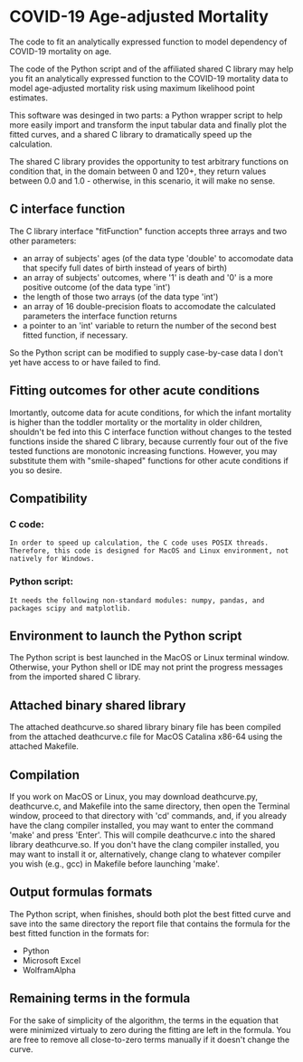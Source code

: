 # COVID-19 Age-adjusted Mortality

The code to fit an analytically expressed function to model dependency of COVID-19 mortality on age.

The code of the Python script and of the affiliated shared C library may help you fit an analytically expressed function to the COVID-19 mortality data to model age-adjusted mortality risk using maximum likelihood point estimates.

This software was desinged in two parts: a Python wrapper script to help more easily import and transform the input tabular data and finally plot the fitted curves, and a shared C library to dramatically speed up the calculation.

The shared C library provides the opportunity to test arbitrary functions on condition that, in the domain between 0 and 120+, they return values between 0.0 and 1.0 - otherwise, in this scenario, it will make no sense.

## C interface function
The C library interface "fitFunction" function accepts three arrays and two other parameters:
- an array of subjects' ages (of the data type 'double' to accomodate data that specify full dates of birth instead of years of birth)
- an array of subjects' outcomes, where '1' is death and '0' is a more positive outcome (of the data type 'int')
- the length of those two arrays (of the data type 'int')
- an array of 16 double-precision floats to accomodate the calculated parameters the interface function returns
- a pointer to an 'int' variable to return the number of the second best fitted function, if necessary.

So the Python script can be modified to supply case-by-case data I don't yet have access to or have failed to find.

## Fitting outcomes for other acute conditions
Imortantly, outcome data for acute conditions, for which the infant mortality is higher than the toddler mortality or the mortality in older children, shouldn't be fed into this C interface function without changes to the tested functions inside the shared C library, because currently four out of the five tested functions are monotonic increasing functions. However, you may substitute them with "smile-shaped" functions for other acute conditions if you so desire.

## Compatibility
### C code:
    In order to speed up calculation, the C code uses POSIX threads. Therefore, this code is designed for MacOS and Linux environment, not natively for Windows.
### Python script:
    It needs the following non-standard modules: numpy, pandas, and packages scipy and matplotlib.

## Environment to launch the Python script
The Python script is best launched in the MacOS or Linux terminal window. Otherwise, your Python shell or IDE may not print the progress messages from the imported shared C library.

## Attached binary shared library
The attached deathcurve.so shared library binary file has been compiled from the attached deathcurve.c file for MacOS Catalina x86-64 using the attached Makefile.

## Compilation
If you work on MacOS or Linux, you may download deathcurve.py, deathcurve.c, and Makefile into the same directory, then open the Terminal window, proceed to that directory with 'cd' commands, and, if you already have the clang compiler installed, you may want to enter the command 'make' and press 'Enter'. This will compile deathcurve.c into the shared library deathcurve.so. If you don't have the clang compiler installed, you may want to install it or, alternatively, change clang to whatever compiler you wish (e.g., gcc) in Makefile before launching 'make'.

## Output formulas formats
The Python script, when finishes, should both plot the best fitted curve and save into the same directory the report file that contains the formula for the best fitted function in the formats for:
* Python
* Microsoft Excel
* WolframAlpha

## Remaining terms in the formula
For the sake of simplicity of the algorithm, the terms in the equation that were minimized virtualy to zero during the fitting are left in the formula. You are free to remove all close-to-zero terms manually if it doesn't change the curve.
